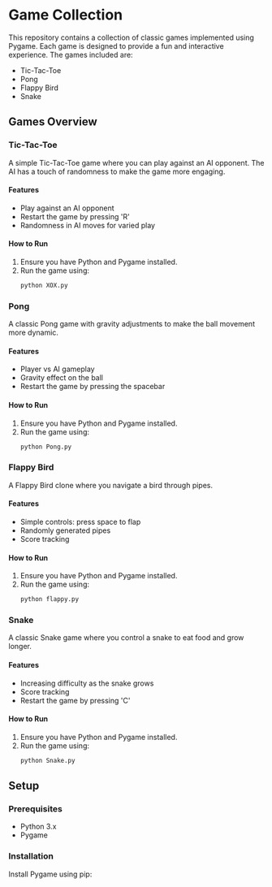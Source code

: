 # Game Collection

This repository contains a collection of classic games implemented using Pygame. Each game is designed to provide a fun and interactive experience. The games included are:

- Tic-Tac-Toe
- Pong
- Flappy Bird
- Snake

## Games Overview

### Tic-Tac-Toe

A simple Tic-Tac-Toe game where you can play against an AI opponent. The AI has a touch of randomness to make the game more engaging.

#### Features
- Play against an AI opponent
- Restart the game by pressing 'R'
- Randomness in AI moves for varied play

#### How to Run
1. Ensure you have Python and Pygame installed.
2. Run the game using:
   ```bash
   python XOX.py
   ```

### Pong

A classic Pong game with gravity adjustments to make the ball movement more dynamic.

#### Features
- Player vs AI gameplay
- Gravity effect on the ball
- Restart the game by pressing the spacebar

#### How to Run
1. Ensure you have Python and Pygame installed.
2. Run the game using:
   ```bash
   python Pong.py
   ```

### Flappy Bird

A Flappy Bird clone where you navigate a bird through pipes.

#### Features
- Simple controls: press space to flap
- Randomly generated pipes
- Score tracking

#### How to Run
1. Ensure you have Python and Pygame installed.
2. Run the game using:
   ```bash
   python flappy.py
   ```

### Snake

A classic Snake game where you control a snake to eat food and grow longer.

#### Features
- Increasing difficulty as the snake grows
- Score tracking
- Restart the game by pressing 'C'

#### How to Run
1. Ensure you have Python and Pygame installed.
2. Run the game using:
   ```bash
   python Snake.py
   ```

## Setup

### Prerequisites
- Python 3.x
- Pygame

### Installation

Install Pygame using pip:
